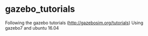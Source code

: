 # gazebo_tutorials
Following the gazebo tutorials (http://gazebosim.org/tutorials)
Using gazebo7 and ubuntu 16.04
